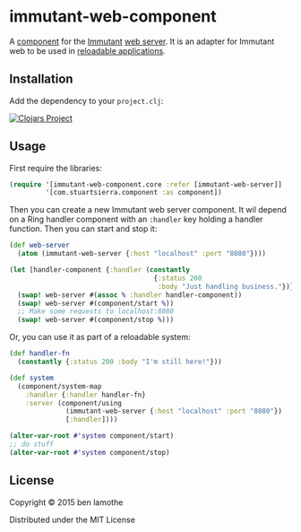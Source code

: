 # immutant-web-component

A [component](https://github.com/stuartsierra/component) for the
[Immutant](http://immutant.org/)
[web server](http://immutant.org/documentation/current/apidoc/immutant.web.html).
It is an adapter for Immutant web to be used in
[reloadable applications](http://thinkrelevance.com/blog/2013/06/04/clojure-workflow-reloaded).

## Installation
Add the dependency to your `project.clj`:

[![Clojars Project](http://clojars.org/immutant-web-component/latest-version.svg)](http://clojars.org/immutant-web-component)

## Usage
First require the libraries:

```Clojure
(require '[immutant-web-component.core :refer [immutant-web-server]]
         '[com.stuartsierra.component :as component])
```

Then you can create a new Immutant web server component. It wil depend on a Ring
handler component with an `:handler` key holding a handler function. Then you
can start and stop it:

```Clojure
(def web-server
  (atom (immutant-web-server {:host "localhost" :port "8080"})))

(let [handler-component {:handler (constantly
                                    {:status 200
                                     :body "Just handling business."})}]
  (swap! web-server #(assoc % :handler handler-component))
  (swap! web-server #(component/start %))
  ;; Make some requests to localhost:8080
  (swap! web-server #(component/stop %)))

```

Or, you can use it as part of a reloadable system:

```Clojure
(def handler-fn
  (constantly {:status 200 :body "I'm still here!"}))

(def system
  (component/system-map
    :handler {:handler handler-fn}
    :server (component/using
              (immutant-web-server {:host "localhost" :port "8080"})
              [:handler])))

(alter-var-root #'system component/start)
;; do stuff
(alter-var-root #'system component/stop)
```

## License

Copyright © 2015 ben lamothe

Distributed under the MIT License
